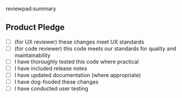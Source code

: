 reviewpad:summary

## Product Pledge

- [ ] (for UX reviewer) these changes meet UX standards
- [ ] (for code reviewer) this code meets our standards for quality and maintainability
- [ ] I have thoroughly tested this code where practical
- [ ] I have included release notes
- [ ] I have updated documentation (where appropriate)
- [ ] I have dog-fooded these changes
- [ ] I have conducted user testing
